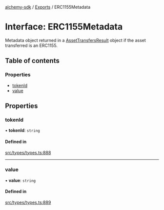 [alchemy-sdk](../README.md) / [Exports](../modules.md) / ERC1155Metadata

# Interface: ERC1155Metadata

Metadata object returned in a [AssetTransfersResult](AssetTransfersResult.md) object if the asset
transferred is an ERC1155.

## Table of contents

### Properties

- [tokenId](ERC1155Metadata.md#tokenid)
- [value](ERC1155Metadata.md#value)

## Properties

### tokenId

• **tokenId**: `string`

#### Defined in

[src/types/types.ts:888](https://github.com/alchemyplatform/alchemy-sdk-js/blob/c3fdebb/src/types/types.ts#L888)

___

### value

• **value**: `string`

#### Defined in

[src/types/types.ts:889](https://github.com/alchemyplatform/alchemy-sdk-js/blob/c3fdebb/src/types/types.ts#L889)
